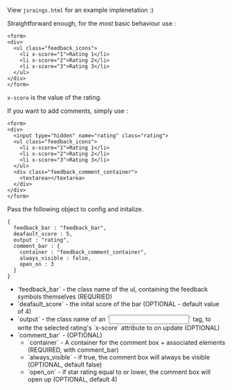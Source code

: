 View `jsraings.html` for an example implenetation :)

Straightforward enough, for the <i>most</i> basic behaviour use :

```
<form>
<div>
  <ul class="feedback_icons">
    <li x-score="1">Rating 1</li>
    <li x-score="2">Rating 2</li>
    <li x-score="3">Rating 3</li>
  </ul>
</div>
</form>
```

`x-score` is the value of the rating.

If you want to add comments, simply use :

```
<form>
<div>
  <input type="hidden" name="rating" class="rating">
  <ul class="feedback_icons">
    <li x-score="1">Rating 1</li>
    <li x-score="2">Rating 2</li>
    <li x-score="3">Rating 3</li>
  </ul>
  <div class="feedback_comment_container">
    <textarea></textarea>
  </div>
</div>
</form>
```

Pass the following object to config and initalize.

```
{
  feedback_bar : "feedback_bar",
  deafault_score : 5,
  output : "rating",
  comment_bar : {
    container : "feedback_comment_container",
    always_visible : false,
    open_on : 3
  }
}
```

<ul>
  <li>`feedback_bar` - the class name of the ul, containing the feedback symbols themselves (REQURIED)</li>
  <li>`deafault_score` - the inital score of the bar (OPTIONAL - default value of 4)</li>
  <li>`output` - the class name of an `<input>` tag, to write the selected rating's `x-score` attribute to on update (OPTIONAL)</li>
  <li>`comment_bar` - (OPTIONAL)
    <ul>
      <li>`container` - A container for the comment box + associated elements (REQUIRED, with comment_bar)</li>
      <li>`always_visible` - if true, the comment box will always be visible (OPTIONAL, default false)</li>
      <li>`open_on` - if star rating equal to or lower, the comment box will open up (OPTIONAL, default 4)</li>
    </ul>
  </li>
</ul>
